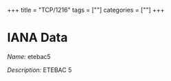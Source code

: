 +++
title = "TCP/1216"
tags = [""]
categories = [""]
+++

# IANA Data

_Name:_ etebac5

_Description:_ ETEBAC 5

